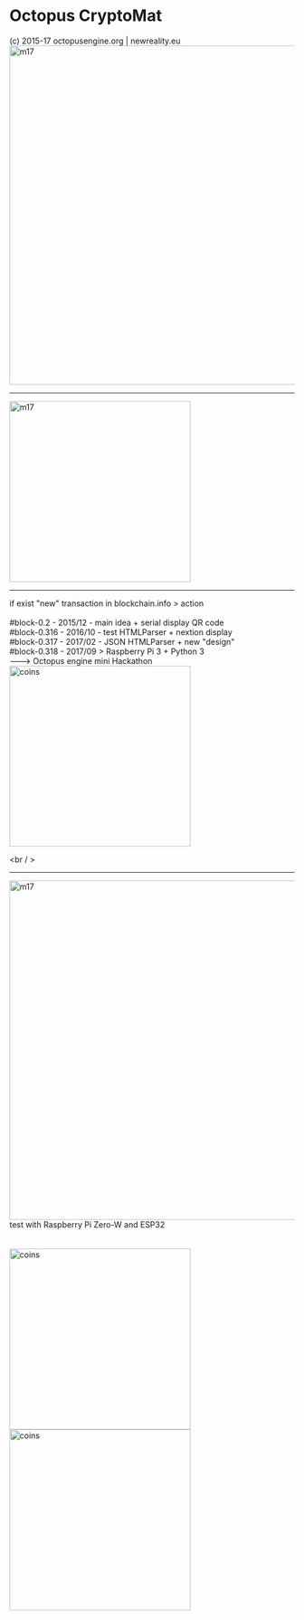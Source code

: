 # Octopus CryptoMat
(c) 2015-17 octopusengine.org | newreality.eu<br />
<img src="https://raw.githubusercontent.com/octopusengine/cryptomat/master/nextion/g31709.jpg" alt="m17" width="600">
<br />

<hr />
<img src="https://raw.githubusercontent.com/octopusengine/cryptomat/master/nextion/machine17.png" alt="m17" width="320">
<br />
<hr />
if exist "new" transaction in blockchain.info > action<br /><br />
#block-0.2 - 2015/12 - main idea + serial display QR code<br />
#block-0.316 - 2016/10 - test HTMLParser + nextion display<br />
#block-0.317 - 2017/02 - JSON HTMLParser + new "design"<br />
#block-0.318 - 2017/09 > Raspberry Pi 3 + Python 3<br />
---> Octopus engine mini Hackathon<br />

<img src="https://raw.githubusercontent.com/octopusengine/cryptomat/master/nextion/meny3.png" alt="coins" width="320">

<br / ><hr />
<img src="https://raw.githubusercontent.com/octopusengine/cryptomat/master/nextion/g31709zero.jpg" alt="m17" width="600">
test with Raspberry Pi Zero-W and ESP32<br /><br /><br />
<img src="https://raw.githubusercontent.com/octopusengine/cryptomat/master/nextion/don-BTC.png" alt="coins" width="320"><br />
<img src="https://raw.githubusercontent.com/octopusengine/cryptomat/master/nextion/don-LTC.png" alt="coins" width="320">





